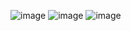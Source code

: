 ![image](https://github.com/user-attachments/assets/08617a89-c1ef-4405-bea6-2bd0a3ade828)
![image](https://github.com/user-attachments/assets/46ce6c2b-bdad-4aed-88a1-e3cc01cc7d5a)
![image](https://github.com/user-attachments/assets/fa304423-887b-46b2-8660-2dee8097c540)
